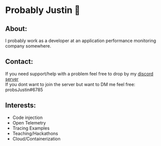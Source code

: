 # Probably Justin 👋
## About: 
I probably work as a developer at an application performance monitoring company somewhere.<BR>

## Contact:
If you need support/help with a problem feel free to drop by my [discord server](https://discord.gg/tGJum6hkbA)<BR>
If you dont want to join the server but want to DM me feel free: probsJustin#6785<BR>

## Interests: 
 - Code injection 
 - Open Telemetry 
 - Tracing Examples 
 - Teaching/Hackathons 
 - Cloud/Containerization 

<!--
**probsJustin/probsJustin** is a ✨ _special_ ✨ repository because its `README.md` (this file) appears on your GitHub profile.

Here are some ideas to get you started:

- 🔭 I’m currently working on ...
- 🌱 I’m currently learning ...
- 👯 I’m looking to collaborate on ...
- 🤔 I’m looking for help with ...
- 💬 Ask me about ...
- 📫 How to reach me: ...
- 😄 Pronouns: ...
- ⚡ Fun fact: ...
-->
